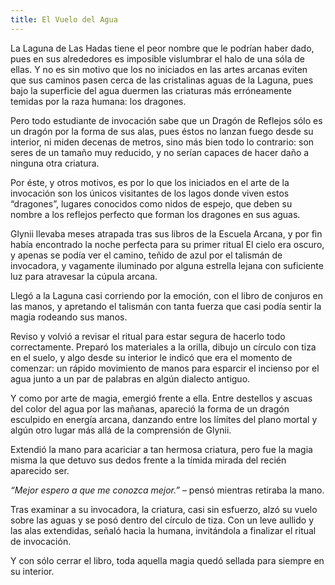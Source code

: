 ```yaml
---
title: El Vuelo del Agua
---
```


La Laguna de Las Hadas tiene el peor nombre que le podrían haber dado, pues en sus alrededores es imposible vislumbrar el halo de una sóla de ellas. Y no es sin motivo que los no iniciados en las artes arcanas eviten que sus caminos pasen cerca de las cristalinas aguas de la Laguna, pues bajo la superficie del agua duermen las criaturas más erróneamente temidas por la raza humana: los dragones.

Pero todo estudiante de invocación sabe que un Dragón de Reflejos sólo es un dragón por la forma de sus alas, pues éstos no lanzan fuego desde su interior, ni miden decenas de metros, sino más bien todo lo contrario: son seres de un tamaño muy reducido, y no serían capaces de hacer daño a ninguna otra criatura.

Por éste, y otros motivos, es por lo que los iniciados en el arte de la invocación son los únicos visitantes de los lagos donde viven estos “dragones”, lugares conocidos como nidos de espejo, que deben su nombre a los reflejos perfecto que forman los dragones en sus aguas.

Glynii llevaba meses atrapada tras sus libros de la Escuela Arcana, y por fin había encontrado la noche perfecta para su primer ritual El cielo era oscuro, y apenas se podía ver el camino, teñido de azul por el talismán de invocadora, y vagamente iluminado por alguna estrella lejana con suficiente luz para atravesar la cúpula arcana.

Llegó a la Laguna casi corriendo por la emoción, con el libro de conjuros en las manos, y apretando el talismán con tanta fuerza que casi podía sentir la magia rodeando sus manos.

Reviso y volvió a revisar el ritual para estar segura de hacerlo todo correctamente. Preparó los materiales a la orilla, dibujo un círculo con tiza en el suelo, y algo desde su interior le indicó que era el momento de comenzar: un rápido movimiento de manos para esparcir el incienso por el agua junto a un par de palabras en algún dialecto antiguo.

Y como por arte de magia, emergió frente a ella. Entre destellos y ascuas del color del agua por las mañanas, apareció la forma de un dragón esculpido en energía arcana, danzando entre los límites del plano mortal y algún otro lugar más allá de la comprensión de Glynii.

Extendió la mano para acariciar a tan hermosa criatura, pero fue la magia misma la que detuvo sus dedos frente a la tímida mirada del recién aparecido ser.

*“Mejor espero a que me conozca mejor.”* – pensó mientras retiraba la mano.

Tras examinar a su invocadora, la criatura, casi sin esfuerzo, alzó su vuelo sobre las aguas y se posó dentro del círculo de tiza. Con un leve aullido y las alas extendidas, señaló hacia la humana, invitándola a finalizar el ritual de invocación.

Y con sólo cerrar el libro, toda aquella magia quedó sellada para siempre en su interior.
